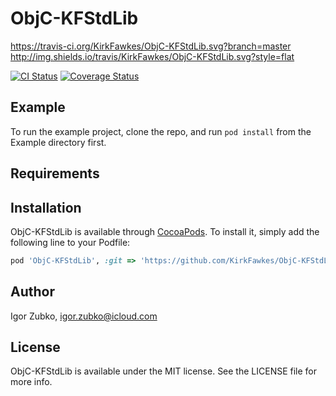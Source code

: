 # ObjC-KFStdLib

https://travis-ci.org/KirkFawkes/ObjC-KFStdLib.svg?branch=master
http://img.shields.io/travis/KirkFawkes/ObjC-KFStdLib.svg?style=flat

[![CI Status](https://travis-ci.org/KirkFawkes/ObjC-KFStdLib.svg?branch=master)](https://travis-ci.org/KirkFawkes/ObjC-KFStdLib)
[![Coverage Status](https://coveralls.io/repos/github/KirkFawkes/ObjC-KFStdLib/badge.svg?branch=master)](https://coveralls.io/github/KirkFawkes/ObjC-KFStdLib?branch=master)

## Example

To run the example project, clone the repo, and run `pod install` from the Example directory first.

## Requirements

## Installation

ObjC-KFStdLib is available through [CocoaPods](http://cocoapods.org). To install
it, simply add the following line to your Podfile:

```ruby
pod 'ObjC-KFStdLib', :git => 'https://github.com/KirkFawkes/ObjC-KFStdLib.git', :branch => 'master'
```

## Author

Igor Zubko, igor.zubko@icloud.com

## License

ObjC-KFStdLib is available under the MIT license. See the LICENSE file for more info.
